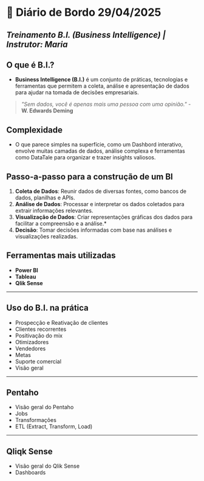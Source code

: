 # 📌 **Diário de Bordo 29/04/2025**
## *Treinamento B.I. (Business Intelligence) | Instrutor: Maria*

## O que é B.I.?
- **Business Intelligence (B.I.)** é um conjunto de práticas, tecnologias e ferramentas que permitem a coleta, análise e apresentação de dados para ajudar na tomada de decisões empresariais.

> *"Sem dados, você é apenas mais uma pessoa com uma opinião."* - **W. Edwards Deming**

## Complexidade
- O que parece simples na superfície, como um Dashbord interativo, envolve muitas camadas de dados, análise complexa e ferramentas como DataTale para organizar e trazer insights valiosos.

## Passo-a-passo para a construção de um BI

1. **Coleta de Dados**: Reunir dados de diversas fontes, como bancos de dados, planilhas e APIs.
2. **Análise de Dados**: Processar e interpretar os dados coletados para extrair informações relevantes.
3. **Visualização de Dados**: Criar representações gráficas dos dados para facilitar a compreensão e a análise.*
4. **Decisão**: Tomar decisões informadas com base nas análises e visualizações realizadas.

## Ferramentas mais utilizadas
- **Power BI**
- **Tableau**
- **Qlik Sense**

---

## Uso do B.I. na prática

- Prospecção e Reativação de clientes
- Clientes recorrentes
- Positivação do mix
- Otimizadores
- Vendedores
- Metas
- Suporte comercial
- Visão geral

---

## Pentaho

- Visão geral do Pentaho
- Jobs
- Transformações
- ETL (Extract, Transform, Load)

---

## Qliqk Sense

- Visão geral do Qlik Sense
- Dashboards